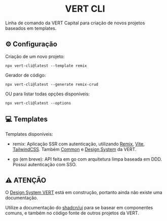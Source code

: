 <h1 align="center" id="title">VERT CLI</h1>

<p id="description">Linha de comando da VERT Capital para criação de novos projetos baseados em templates.</p>

<h2>⚙️ Configuração</h2>
Criação de um novo projeto:
<pre>
<code>npx vert-cli@latest --template remix</code>
</pre>

Gerador de código:

<pre>
<code>npx vert-cli@latest --generate remix-crud</code>
</pre>

OU para listar todas opções disponíveis:

<pre>
<code>npx vert-cli@latest --options</code>
</pre>

<h2>💻 Templates</h2>

Templates disponíveis:

- remix: Aplicação SSR com autenticação, utilizando <a href="https://remix.run/">Remix</a>, <a href="https://vitejs.dev/">Vite</a>, <a href="https://tailwindcss.com/docs/installation">TailwindCSS</a>. Também <a href="https://www.npmjs.com/package/@vert-capital/common">Common</a> e <a href="https://www.npmjs.com/package/@vert-capital/design-system-ui">Design System</a> da VERT.

- go (em breve): API feita em go com arquitetura limpa baseada em DDD. Possui autenticação com SSO.

<h2>⚠️ ATENÇÃO</h2>

O <a href="https://www.npmjs.com/package/@vert-capital/design-system-ui">Design System VERT</a> está em construção, portanto ainda não existe uma documentação.

Utilize a documentação do <a href="https://ui.shadcn.com/">shadcn/ui</a> para se basear em componentes comuns, e também no código fonte de outros projetos da VERT.
